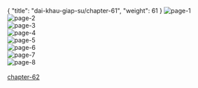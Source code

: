 { "title": "dai-khau-giap-su/chapter-61", "weight": 61 }
<img src="dai-khau-giap-su_0061_01-4bbff29faf8760773ea2604bbb72d393.webp" alt="page-1" origin="http://1.bp.blogspot.com/-AoEQiVMw8ao/Wy-WBw9VuVI/AAAAAAABJdE/p1eDSS_fkC4bYe5_aIOTwlF_Ynu0SVTVwCLcBGAs/s1600/0009.jpg?imgmax=0"><br/>
<img src="dai-khau-giap-su_0061_02-4e84dea14b95b6c4803e9cf89b6702bc.webp" alt="page-2" origin="http://1.bp.blogspot.com/-bbsngQofRNk/Wy-WBcQNzrI/AAAAAAABJdA/19-WQd9T7EQ7uH34nVGK-WRofK6JNIwvwCLcBGAs/s1600/0010.jpg?imgmax=0"><br/>
<img src="dai-khau-giap-su_0061_03-f9c501a9ff53e03525bcc5fcebb355e4.webp" alt="page-3" origin="http://1.bp.blogspot.com/-l2yHg_qiOjE/Wy-WCCfzJUI/AAAAAAABJdM/Sl8gYeFKf5EcrzyIHtRHIdAFXHMYF1VKwCLcBGAs/s1600/0011.jpg?imgmax=0"><br/>
<img src="dai-khau-giap-su_0061_04-3127437b8e3694a73c0c2ec18968b3c4.webp" alt="page-4" origin="http://1.bp.blogspot.com/-sr9Y4g0q9W0/Wy-WC6uj0MI/AAAAAAABJdQ/gyk74TkvlsYKRl5h9R0YDCJJMFjLW8j-gCLcBGAs/s1600/0012.jpg?imgmax=0"><br/>
<img src="dai-khau-giap-su_0061_05-cf26f3ecdcacdf77423d184c371328d3.webp" alt="page-5" origin="http://1.bp.blogspot.com/-NdtJVWd_hP0/Wy-WC5eLrAI/AAAAAAABJdU/IxzmMlj28CYsVfcRkVLqAo_8IiYlZYKBwCLcBGAs/s1600/0013.jpg?imgmax=0"><br/>
<img src="dai-khau-giap-su_0061_06-1003ca4bc43070567083196b6bcb4462.webp" alt="page-6" origin="http://1.bp.blogspot.com/-bBhoJfOVbl0/Wy-WDc3tZKI/AAAAAAABJdc/PC6Ni6hn8hAGSntg0ADrZplUAaijiWmxQCLcBGAs/s1600/0014.jpg?imgmax=0"><br/>
<img src="dai-khau-giap-su_0061_07-bdb6c4df4e0014a15c6d1c8cee192915.webp" alt="page-7" origin="http://1.bp.blogspot.com/-2HmMq-D-PXA/Wy-WDfnhr2I/AAAAAAABJdY/qqr1Agiw4esa7l7chmYECDturb8D8l4oACLcBGAs/s1600/0015.jpg?imgmax=0"><br/>
<img src="dai-khau-giap-su_0061_08-5f1afd165f8d315b298947f5a39bf6bd.webp" alt="page-8" origin="http://1.bp.blogspot.com/-3rPK8v3E_8Y/Wy-WDr_f8QI/AAAAAAABJdg/ThTYUF6-dUcTyTV-I1yukYE5MELBCYdYQCLcBGAs/s1600/0016.jpg?imgmax=0"><br/>
<br/><a class="nextchap" href="/dai-khau-giap-su/chapter-62">chapter-62</a>
